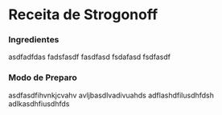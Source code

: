 # Receita de Strogonoff

### Ingredientes

asdfadfdas
fadsfasdf
fasdfasd
fsdafasd
fsdfasdf

### Modo de Preparo

asdfasdfihvnkjcvahv
avljbasdlvadivuahds
adflashdfilusdhfdsh
adlkasdhfiusdhfds
